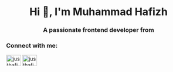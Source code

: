 <h1 align="center">Hi 👋, I'm Muhammad Hafizh</h1>
<h3 align="center">A passionate frontend developer from</h3>

<h3 align="left">Connect with me:</h3>
<p align="left">
<a href="https://linkedin.com/in/justhafizh" target="blank"><img align="center" src="https://raw.githubusercontent.com/rahuldkjain/github-profile-readme-generator/master/src/images/icons/Social/linked-in-alt.svg" alt="justhafizh" height="30" width="40" /></a>
<a href="https://instagram.com/justhafizh_" target="blank"><img align="center" src="https://raw.githubusercontent.com/rahuldkjain/github-profile-readme-generator/master/src/images/icons/Social/instagram.svg" alt="justhafizh_" height="30" width="40" /></a>
</p>
